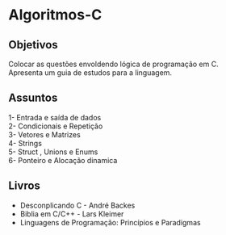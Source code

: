 # Algoritmos-C

Objetivos
------------
Colocar as questões envoldendo lógica de programação em C.\
Apresenta um guia de estudos para a linguagem.

Assuntos 
-----------
1- Entrada e saída de dados \
2- Condicionais e Repetição \
3- Vetores e Matrizes \
4- Strings \
5- Struct , Unions e Enums \
6- Ponteiro e Alocação dinamica 

Livros 
------------
- Desconplicando C - André Backes
- Biblia em C/C++ - Lars Kleimer
- Linguagens de Programação: Princípios e Paradigmas

